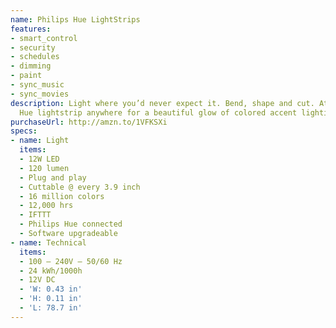 ```yaml
---
name: Philips Hue LightStrips
features:
- smart_control
- security
- schedules
- dimming
- paint
- sync_music
- sync_movies
description: Light where you’d never expect it. Bend, shape and cut. Attach Philips
  Hue lightstrip anywhere for a beautiful glow of colored accent lighting.
purchaseUrl: http://amzn.to/1VFKSXi
specs:
- name: Light
  items:
  - 12W LED
  - 120 lumen
  - Plug and play
  - Cuttable @ every 3.9 inch
  - 16 million colors
  - 12,000 hrs
  - IFTTT
  - Philips Hue connected
  - Software upgradeable
- name: Technical
  items:
  - 100 – 240V – 50/60 Hz
  - 24 kWh/1000h
  - 12V DC
  - 'W: 0.43 in'
  - 'H: 0.11 in'
  - 'L: 78.7 in'
---
```

